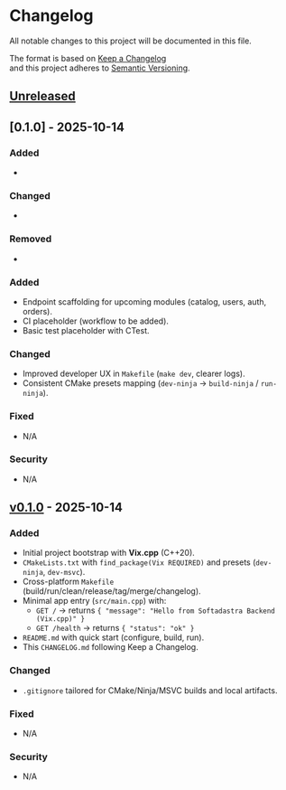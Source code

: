 # Changelog

All notable changes to this project will be documented in this file.

The format is based on [Keep a Changelog](https://keepachangelog.com/en/1.0.0/)  
and this project adheres to [Semantic Versioning](https://semver.org/spec/v2.0.0.html).

## [Unreleased]
## [0.1.0] - 2025-10-14

### Added
- 

### Changed
- 

### Removed
- 


### Added

- Endpoint scaffolding for upcoming modules (catalog, users, auth, orders).
- CI placeholder (workflow to be added).
- Basic test placeholder with CTest.

### Changed

- Improved developer UX in `Makefile` (`make dev`, clearer logs).
- Consistent CMake presets mapping (`dev-ninja` → `build-ninja` / `run-ninja`).

### Fixed

- N/A

### Security

- N/A

## [v0.1.0] - 2025-10-14

### Added

- Initial project bootstrap with **Vix.cpp** (C++20).
- `CMakeLists.txt` with `find_package(Vix REQUIRED)` and presets (`dev-ninja`, `dev-msvc`).
- Cross-platform `Makefile` (build/run/clean/release/tag/merge/changelog).
- Minimal app entry (`src/main.cpp`) with:
  - `GET /` → returns `{ "message": "Hello from Softadastra Backend (Vix.cpp)" }`
  - `GET /health` → returns `{ "status": "ok" }`
- `README.md` with quick start (configure, build, run).
- This `CHANGELOG.md` following Keep a Changelog.

### Changed

- `.gitignore` tailored for CMake/Ninja/MSVC builds and local artifacts.

### Fixed

- N/A

### Security

- N/A

<!--
Link references
Replace REPO_URL with your repository URL when available, e.g. https://github.com/softadastra/softadastra-backend-vix
-->

[Unreleased]: REPO_URL/compare/v0.1.0...HEAD
[v0.1.0]: REPO_URL/releases/tag/v0.1.0
